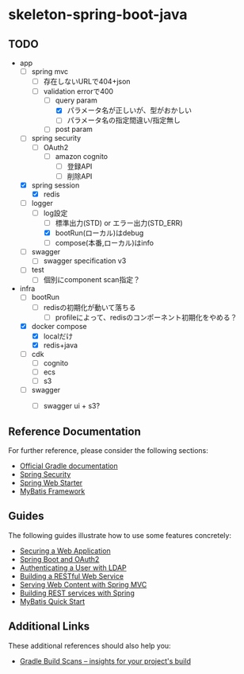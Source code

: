 # skeleton-spring-boot-java

## TODO
- app
  - [ ] spring mvc
    - [ ] 存在しないURLで404+json
    - [ ] validation errorで400
      - [ ] query param
        - [x] パラメータ名が正しいが、型がおかしい
        - [ ] パラメータ名の指定間違い/指定無し
      - [ ] post param
  - [ ] spring security
    - [ ] OAuth2
      - [ ] amazon cognito
        - [ ] 登録API
        - [ ] 削除API
  - [x] spring session
    - [x] redis
  - [ ] logger
    - [ ] log設定
      - [ ] 標準出力(STD) or エラー出力(STD_ERR)
      - [x] bootRun(ローカル)はdebug
      - [ ] compose(本番,ローカル)はinfo
  - [ ] swagger
    - [ ] swagger specification v3
  - [ ] test
    - [ ] 個別にcomponent scan指定？
- infra
  - [ ] bootRun
    - [ ] redisの初期化が動いて落ちる
      - [ ] profileによって、redisのコンポーネント初期化をやめる？
  - [x] docker compose
    - [x] localだけ
    - [x] redis+java
  - [ ] cdk
    - [ ] cognito
    - [ ] ecs
    - [ ] s3
  - [ ] swagger
    - [ ] swagger ui + s3?


## Reference Documentation
For further reference, please consider the following sections:

* [Official Gradle documentation](https://docs.gradle.org)
* [Spring Security](https://docs.spring.io/spring-boot/docs/{bootVersion}/reference/htmlsingle/#boot-features-security)
* [Spring Web Starter](https://docs.spring.io/spring-boot/docs/{bootVersion}/reference/htmlsingle/#boot-features-developing-web-applications)
* [MyBatis Framework](http://www.mybatis.org/spring-boot-starter/mybatis-spring-boot-autoconfigure/)

## Guides
The following guides illustrate how to use some features concretely:

* [Securing a Web Application](https://spring.io/guides/gs/securing-web/)
* [Spring Boot and OAuth2](https://spring.io/guides/tutorials/spring-boot-oauth2/)
* [Authenticating a User with LDAP](https://spring.io/guides/gs/authenticating-ldap/)
* [Building a RESTful Web Service](https://spring.io/guides/gs/rest-service/)
* [Serving Web Content with Spring MVC](https://spring.io/guides/gs/serving-web-content/)
* [Building REST services with Spring](https://spring.io/guides/tutorials/bookmarks/)
* [MyBatis Quick Start](https://github.com/mybatis/spring-boot-starter/wiki/Quick-Start)

## Additional Links
These additional references should also help you:

* [Gradle Build Scans – insights for your project's build](https://scans.gradle.com#gradle)
